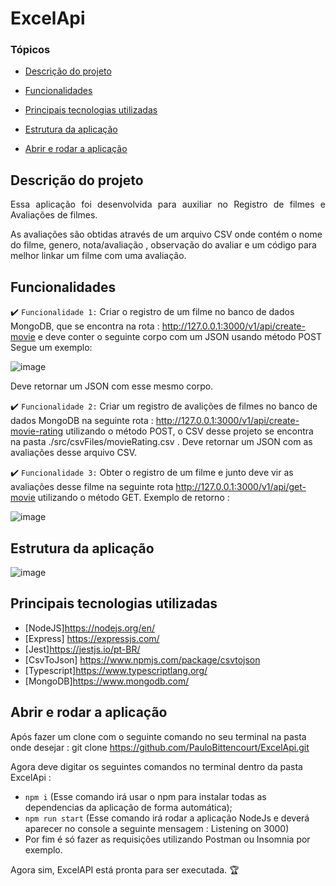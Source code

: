 # ExcelApi

### Tópicos 

- [Descrição do projeto](#descrição-do-projeto)

- [Funcionalidades](#funcionalidades)

- [Principais tecnologias utilizadas](#principais-tecnologias-utilizadas)

- [Estrutura da aplicação](#estrutura-da-aplicação)

- [Abrir e rodar a aplicação](#abrir-e-rodar-a-aplicação)

## Descrição do projeto 

<p align="justify">
 Essa aplicação foi desenvolvida para auxiliar no Registro de filmes e Avaliações de filmes.

As avaliações são obtidas através de um arquivo CSV onde contém o nome do filme, genero, nota/avaliação , observação do avaliar e um código para melhor linkar um filme com uma avaliação.

</p>

## Funcionalidades

:heavy_check_mark: `Funcionalidade 1:` Criar o registro de um filme no banco de dados MongoDB, que se encontra na rota : http://127.0.0.1:3000/v1/api/create-movie e deve conter o seguinte corpo com um JSON usando método POST 
Segue um exemplo:

![image](https://user-images.githubusercontent.com/77074764/220195943-d8535792-acb2-48e3-b5e1-5e06b40b5c55.png)

Deve retornar um JSON com esse mesmo corpo.

:heavy_check_mark: `Funcionalidade 2:` Criar um registro de avalições de filmes no banco de dados MongoDB na seguinte rota : http://127.0.0.1:3000/v1/api/create-movie-rating utilizando o método POST, o CSV desse projeto se encontra na pasta ./src/csvFiles/movieRating.csv .
Deve retornar um JSON com as avaliações desse arquivo CSV.

:heavy_check_mark: `Funcionalidade 3:` Obter o registro de um filme e junto deve vir as avaliações desse filme na seguinte rota http://127.0.0.1:3000/v1/api/get-movie utilizando o método GET.
Exemplo de retorno : 

![image](https://user-images.githubusercontent.com/77074764/220196195-ec4e5592-763b-42fc-b73f-8c9cd29c30b9.png)


## Estrutura da aplicação
![image](https://user-images.githubusercontent.com/77074764/220178317-38f2cc07-00d0-4ea0-9f34-1392e88eaec1.jpg)

## Principais tecnologias utilizadas

- [NodeJS]<https://nodejs.org/en/>
- [Express] <https://expressjs.com/>
- [Jest]<https://jestjs.io/pt-BR/>
- [CsvToJson] <https://www.npmjs.com/package/csvtojson>
- [Typescript]<https://www.typescriptlang.org/>
- [MongoDB]<https://www.mongodb.com/>

###

## Abrir e rodar a aplicação

Após fazer um clone com o seguinte comando no seu terminal na pasta onde desejar : git clone https://github.com/PauloBittencourt/ExcelApi.git

Agora deve digitar os seguintes comandos no terminal dentro da pasta ExcelApi :
- `npm i` (Esse comando irá usar o npm para instalar todas as dependencias da aplicação de forma automática);
- `npm run start` (Esse comando irá rodar a aplicação NodeJs e deverá aparecer no console a seguinte mensagem : Listening on 3000)
- Por fim é só fazer as requisições utilizando Postman ou Insomnia por exemplo.

Agora sim, ExcelAPI está pronta para ser executada. 🏆 
